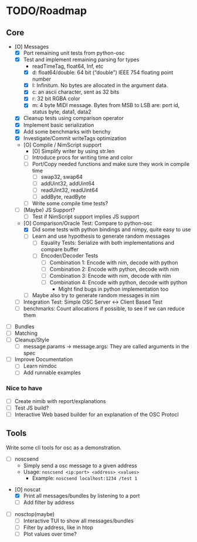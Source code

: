 # TODO/Roadmap

## Core

- [O] Messages
  - [X] Port remaining unit tests from python-osc
  - [X] Test and implement remaining parsing for types
    - readTimeTag, float64, Inf, etc
    - [X] d: float64/double: 64 bit (“double”) IEEE 754 floating point number
    - [X] I: Infinitum. No bytes are allocated in the argument data.
    - [X] c: an ascii character, sent as 32 bits
    - [X] r: 32 bit RGBA color
    - [X] m: 4 byte MIDI message. Bytes from MSB to LSB are: port id, status byte, data1, data2
  - [X] Cleanup tests using comparison operator
  - [X] Implement basic serialization
  - [X] Add some benchmarks with benchy
  - [X] Investigate/Commit writeTags optimization
  - [O] Compile / NimScript support
    - [O] Simplify writer by using str.len
    - [ ] Introduce procs for writing time and color
    - [ ] Port/Copy needed functions and make sure they work in compile time
      - [ ] swap32, swap64
      - [ ] addUint32, addUint64
      - [ ] readUint32, readUint64
      - [ ] addByte, readByte
    - [ ] Write some compile time tests?
  - [ ] (Maybe) JS Support?
    - [ ] Test if NimScript support implies JS support

  - [O] Comparison/Oracle Test: Compare to python-osc
    - [X] Did some tests with python bindings and nimpy, quite easy to use
    - [ ] Learn and use hypothesis to generate random messages
      - [ ] Equality Tests: Serialize with both implementations and compare buffer
      - [ ] Encoder/Decoder Tests
        - [ ] Combination 1: Encode with nim, decode with python
        - [ ] Combination 2: Encode with python, decode with nim
        - [ ] Combination 3: Encode with nim, decode with nim
        - [ ] Combination 4: Encode with python, decode with python
          - Might find bugs in python implementation too
    - [ ] Maybe also try to generate random messages in nim
  - [ ] Integration Test: Simple OSC Server <-> Client Based Test
  - [ ] benchmarks: Count allocations if possible, to see if we can reduce them

- [ ] Bundles
- [ ] Matching
- [ ] Cleanup/Style
  - [ ] message.params -> message.args: They are called arguments in the spec

- [ ] Improve Documentation
  - [ ] Learn nimdoc
  - [ ] Add runnable examples

### Nice to have

- [ ] Create nimib with report/explanations
- [ ] Test JS build?
- [ ] Interactive Web based builder for an explanation of the OSC Protocl

## Tools

Write some cli tools for osc as a demonstration.

- [ ] noscsend
  - Simply send a osc message to a given address
  - Usage: `noscsend <ip:port> <address> <values>`
    - Example: `noscsend localhost:1234 /test 1`
- [O] noscat
  - [X] Print all messages/bundles by listening to a port
  - [ ] Add filter by address
- [ ] nosctop(maybe)
  - [ ] Interactive TUI to show all messages/bundles
  - [ ] Filter by address, like in htop
  - [ ] Plot values over time?
